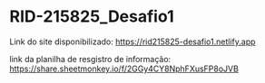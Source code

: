 # RID-215825_Desafio1

Link do site disponibilizado: https://rid215825-desafio1.netlify.app

link da planilha de resgistro de informação: https://share.sheetmonkey.io/f/2GGy4CY8NphFXusFP8oJVB
